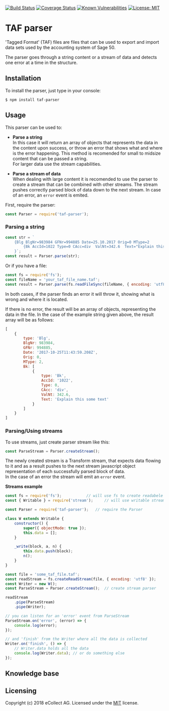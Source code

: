 [![Build Status](https://travis-ci.org/eCollect/taf-parser.svg?branch=master)](https://travis-ci.org/eCollect/taf-parser) [![Coverage Status](https://coveralls.io/repos/github/eCollect/taf-parser/badge.svg?branch=master)](https://coveralls.io/github/eCollect/taf-parser?branch=master) [![Known Vulnerabilities](https://snyk.io/test/github/eCollect/taf-parser/badge.svg)](https://snyk.io/test/github/eCollect/taf-parser) [![License: MIT](https://img.shields.io/badge/License-MIT-blue.svg)](/eCollect/pateka/blob/master/LICENSE)

# TAF parser

'Tagged Format' (TAF) files are files that can be used to export and import data sets used by the accounting system of Sage 50.

The parser goes through a string content or a stream of data and detects one error at a time in the structure.

## Installation

To install the parser, just type in your console:

```shell
$ npm install taf-parser
```

## Usage

This parser can be used to:  

* **Parse a string**  
In this case it will return an array of objects that represents the data in the content upon success, or throw an error that shows what and where is the error happening. This method is recomended for small to midsize content that can be passed a string.  
For larger data use the stream capabilities.

* **Parse a stream of data**  
When dealing with large content it is recomended to use the parser to create a stream that can be combined with other streams. The stream pushes correctly parsed block of data down to the next stream. In case of an error, an `error` event is emited.

First, require the parser:
```javascript
const Parser = require('taf-parser');
```

### Parsing a string

```javascript
const str = `
    {Blg BlgNr=983984 GFNr=994885 Date=25.10.2017 Orig=0 MType=2
    	{Bk AccId=1022 Type=0 CAcc=div  ValNt=342.6  Text="Explain this some text"}
    }`;
const result = Parser.parse(str);
```

Or if you have a file:
```javascript
const fs = require('fs');
const fileName = 'your_taf_file_name.taf';
const result = Parser.parse(fs.readFileSync(fileName, { encoding: 'utf8' }));
```

In both cases, if the parser finds an error it will throw it, showing what is wrong and where it is located.

If there is no error, the result will be an array of objects, representing the data in the file. In the case of the example string given above, the result array will be as follows:
```javascript
[
    {
        type: 'Blg',
        BlgNr: 983984,
        GFNr: 994885,
        Date: '2017-10-25T11:43:59.208Z',
        Orig: 0,
        MType: 2,
        Bk: [
            {
                type: 'Bk',
                AccId: '1022',
                Type: 0,
                CAcc: 'div',
                ValNt: 342.6,
                Text: 'Explain this some text'
            }
        ]
    }
]
```


### Parsing/Using streams

To use streams, just create parser stream like this:
```javascript
const ParseStream = Parser.createStream();
```

The newly created stream is a Transform stream, that expects data flowing to it and as a result pushes to the next stream javascript object representation of each successfully parsed block of data.  
In the case of an error the stream will emit an `error` event.

**Streams example**
```javascript
const fs = require('fs');			// will use fs to create readabele file stream
const { Writable } = require('stream');		// will use writable stream to collect all the data

const Parser = require('taf-parser');	// require the Parser

class W extends Writable {
	constructor() {
		super({ objectMode: true });
		this.data = [];
	}

	_write(block, a, n) {
		this.data.push(block);
		n();
	}
}

const file = 'some_taf_file.taf';
const readStream = fs.createReadStream(file, { encoding: 'utf8' });
const Writer = new W();
const ParseStream = Parser.createStream();	// create stream parser

readStream
	.pipe(ParseStream)
	.pipe(Writer);

// you can listen for an 'error' event from ParseStream
ParseStream.on('error', (error) => {
	console.log(error);
});

// and 'finish' from the Writer where all the data is collected
Writer.on('finish', () => {
	// Writer.data holds all the data
	console.log(Writer.data); // or do something else
});
```

## Knowledge base

## Licensing

Copyright (c) 2018 eCollect AG.
Licensed under the [MIT](LICENSE) license.
